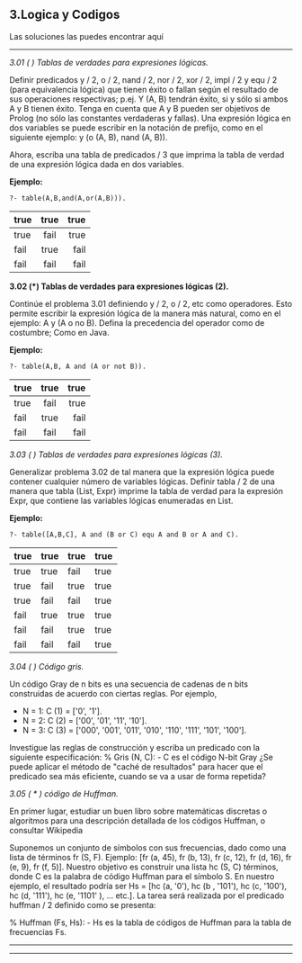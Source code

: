
**3.Logica y Codigos**
-------------
Las soluciones las puedes encontrar aquí

----------




**3.01 (* *) Tablas de verdades para expresiones lógicas.**

Definir predicados y / 2, o / 2, nand / 2, nor / 2, xor / 2, impl / 2 y equ / 2 (para equivalencia lógica) que tienen éxito o fallan según el resultado de sus operaciones respectivas; p.ej. Y (A, B) tendrán éxito, si y sólo si ambos A y B tienen éxito. Tenga en cuenta que A y B pueden ser objetivos de Prolog (no sólo las constantes verdaderas y fallas).
Una expresión lógica en dos variables se puede escribir en la notación de prefijo, como en el siguiente ejemplo: y (o (A, B), nand (A, B)).

Ahora, escriba una tabla de predicados / 3 que imprima la tabla de verdad de una expresión lógica dada en dos variables.

**Ejemplo:**

    ?- table(A,B,and(A,or(A,B))).
| true | true | true |
|:-------------------|:--------:|-------------------:|
| true | fail | true |
| fail | true | fail |
| fail | fail | fail |


**3.02 (*) Tablas de verdades para expresiones lógicas (2).**

Continúe el problema 3.01 definiendo y / 2, o / 2, etc como operadores. Esto permite escribir la expresión lógica de la manera más natural, como en el ejemplo: A y (A o no B). Defina la precedencia del operador como de costumbre; Como en Java.

**Ejemplo:**

    ?- table(A,B, A and (A or not B)).
    
| true | true | true |
|:-------------------|:--------:|-------------------:|
| true | fail | true |
| fail | true | fail |
| fail | fail | fail |


**3.03 (* *) Tablas de verdades para expresiones lógicas (3).**

Generalizar problema 3.02 de tal manera que la expresión lógica puede contener cualquier número de variables lógicas. Definir tabla / 2 de una manera que tabla (List, Expr) imprime la tabla de verdad para la expresión Expr, que contiene las variables lógicas enumeradas en List.

**Ejemplo:**

    ?- table([A,B,C], A and (B or C) equ A and B or A and C).

true | true | true |true
--- | --- | --- | ---
true | true | fail |true
true | fail | true |true
true | fail | fail |true
fail | true | true |true
fail | fail | true |true
fail | fail | fail |true






**3.04 (* *) Código gris.**

Un código Gray de n bits es una secuencia de cadenas de n bits construidas de acuerdo con ciertas reglas. Por ejemplo,

 - N = 1: C (1) = ['0', '1'].
 - N = 2: C (2) = ['00', '01', '11', '10'].
 - N = 3: C (3) = ['000', '001', '011', '010', '110', '111', '101',
   '100'].

Investigue las reglas de construcción y escriba un predicado con la siguiente especificación:
% Gris (N, C): - C es el código N-bit Gray
¿Se puede aplicar el método de "caché de resultados" para hacer que el predicado sea más eficiente, cuando se va a usar de forma repetida?

**3.05 (* * *) código de Huffman.**

En primer lugar, estudiar un buen libro sobre matemáticas discretas o algoritmos para una descripción detallada de los códigos Huffman, o consultar Wikipedia

Suponemos un conjunto de símbolos con sus frecuencias, dado como una lista de términos fr (S, F). Ejemplo: [fr (a, 45), fr (b, 13), fr (c, 12), fr (d, 16), fr (e, 9), fr (f, 5)]. Nuestro objetivo es construir una lista hc (S, C) términos, donde C es la palabra de código Huffman para el símbolo S. En nuestro ejemplo, el resultado podría ser Hs = [hc (a, '0'), hc (b , '101'), hc (c, '100'), hc (d, '111'), hc (e, '1101' ), ... etc.]. La tarea será realizada por el predicado huffman / 2 definido como se presenta:

% Huffman (Fs, Hs): - Hs es la tabla de códigos de Huffman para la tabla de frecuencias Fs.


----------



_ _ _ _ _




